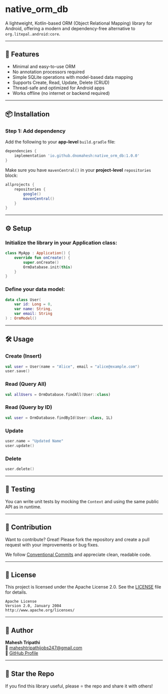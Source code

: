 # native_orm_db

A lightweight, Kotlin-based ORM (Object Relational Mapping) library for Android, offering a modern and dependency-free alternative to `org.litepal.android:core`.

---

## 🚀 Features

- Minimal and easy-to-use ORM
- No annotation processors required
- Simple SQLite operations with model-based data mapping
- Supports Create, Read, Update, Delete (CRUD)
- Thread-safe and optimized for Android apps
- Works offline (no internet or backend required)

---

## 📦 Installation

### Step 1: Add dependency

Add the following to your **app-level** `build.gradle` file:

```groovy
dependencies {
    implementation 'io.github.dnomahesh:native_orm_db:1.0.0'
}
```

Make sure you have `mavenCentral()` in your **project-level** `repositories` block:

```groovy
allprojects {
    repositories {
        google()
        mavenCentral()
    }
}
```

---

## ⚙️ Setup

### Initialize the library in your Application class:

```kotlin
class MyApp : Application() {
    override fun onCreate() {
        super.onCreate()
        OrmDatabase.init(this)
    }
}
```

### Define your data model:

```kotlin
data class User(
    var id: Long = 0,
    var name: String,
    var email: String
) : OrmModel()
```

---

## 🛠️ Usage

### Create (Insert)

```kotlin
val user = User(name = "Alice", email = "alice@example.com")
user.save()
```

### Read (Query All)

```kotlin
val allUsers = OrmDatabase.findAll(User::class)
```

### Read (Query by ID)

```kotlin
val user = OrmDatabase.findById(User::class, 1L)
```

### Update

```kotlin
user.name = "Updated Name"
user.update()
```

### Delete

```kotlin
user.delete()
```

---

## 🧪 Testing

You can write unit tests by mocking the `Context` and using the same public API as in runtime.

---

## 🙌 Contribution

Want to contribute? Great! Please fork the repository and create a pull request with your improvements or bug fixes.

We follow [Conventional Commits](https://www.conventionalcommits.org/) and appreciate clean, readable code.

---

## 📄 License

This project is licensed under the Apache License 2.0. See the [LICENSE](./LICENSE) file for details.

```
Apache License  
Version 2.0, January 2004  
http://www.apache.org/licenses/
```

---

## 👤 Author

**Mahesh Tripathi**  
📧 [maheshtripathijobs247@gmail.com](mailto:maheshtripathijobs247@gmail.com)  
🔗 [GitHub Profile](https://github.com/dnomahesh)

---

## 🌟 Star the Repo

If you find this library useful, please ⭐ the repo and share it with others!